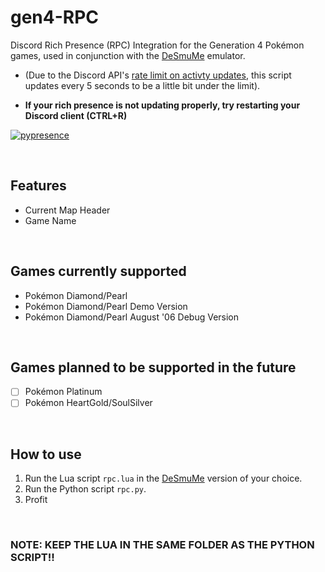# gen4-RPC
Discord Rich Presence (RPC) Integration for the Generation 4 Pokémon games, used in conjunction with the [DeSmuMe](http://desmume.org/) emulator.

- (Due to the Discord API's [rate limit on activty updates](https://discordapp.com/developers/docs/game-sdk/activities), this script updates every 5 seconds to be a little bit under the limit). 

- **If your rich presence is not updating properly, try restarting your Discord client (CTRL+R)**

[![pypresence](https://img.shields.io/badge/using-pypresence-00bb88.svg?style=for-the-badge&logo=discord&logoWidth=20)](https://github.com/qwertyquerty/pypresence)

</br>

## Features
- Current Map Header
- Game Name
</br>

## Games currently supported
- Pokémon Diamond/Pearl
- Pokémon Diamond/Pearl Demo Version
- Pokémon Diamond/Pearl August '06 Debug Version
</br>

## Games planned to be supported in the future
- [ ] Pokémon Platinum
- [ ] Pokémon HeartGold/SoulSilver
</br>

## How to use
1. Run the Lua script `rpc.lua` in the [DeSmuMe](http://desmume.org/) version of your choice.
2. Run the Python script `rpc.py`.
3. Profit
</br>

### NOTE: KEEP THE LUA IN THE SAME FOLDER AS THE PYTHON SCRIPT!!

